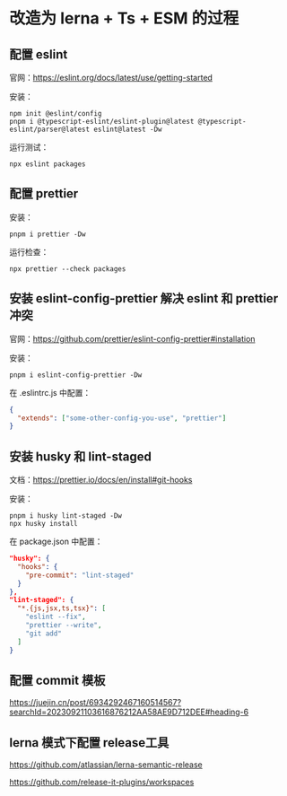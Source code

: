 # 改造为 lerna + Ts + ESM 的过程

## 配置 eslint

官网：https://eslint.org/docs/latest/use/getting-started

安装：

```shell
npm init @eslint/config
pnpm i @typescript-eslint/eslint-plugin@latest @typescript-eslint/parser@latest eslint@latest -Dw
```

运行测试：

```shell
npx eslint packages
```

## 配置 prettier

安装：

```shell
pnpm i prettier -Dw
```

运行检查：

```shell
npx prettier --check packages
```

## 安装 eslint-config-prettier 解决 eslint 和 prettier 冲突

官网：https://github.com/prettier/eslint-config-prettier#installation

安装：

```shell
pnpm i eslint-config-prettier -Dw
```

在 .eslintrc.js 中配置：

```json
{
  "extends": ["some-other-config-you-use", "prettier"]
}
```

## 安装 husky 和 lint-staged

文档：https://prettier.io/docs/en/install#git-hooks

安装：

```shell
pnpm i husky lint-staged -Dw
npx husky install
```

在 package.json 中配置：

```json
"husky": {
  "hooks": {
    "pre-commit": "lint-staged"
  }
},
"lint-staged": {
  "*.{js,jsx,ts,tsx}": [
    "eslint --fix",
    "prettier --write",
    "git add"
  ]
}
```

## 配置 commit 模板

https://juejin.cn/post/6934292467160514567?searchId=20230921103616876212AA58AE9D712DEE#heading-6

## lerna 模式下配置 release工具

https://github.com/atlassian/lerna-semantic-release

https://github.com/release-it-plugins/workspaces
